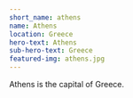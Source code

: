 ```yaml
---
short_name: athens
name: Athens
location: Greece
hero-text: Athens
sub-hero-text: Greece
featured-img: athens.jpg
---
```

Athens is the capital of Greece.
